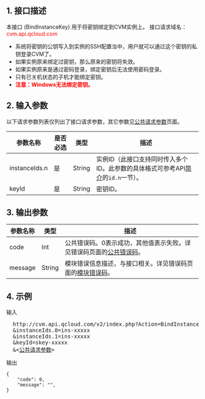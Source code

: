 ## 1. 接口描述


本接口 (BindInstanceKey) 用于将密钥绑定到CVM实例上。
接口请求域名：<font style="color:red">cvm.api.qcloud.com</font>


* 系统将密钥的公钥写入到实例的SSH配置当中，用户就可以通过这个密钥的私钥登录CVM了。
* 如果实例原来绑定过密钥，那么原来的密钥将失效。
* 如果实例原来是通过密码登录，绑定密钥后无法使用密码登录。
* 只有已关机状态的子机才能绑定密钥。
* **<font color="red">注意：Windows无法绑定密钥。</font>**
 

## 2. 输入参数


以下请求参数列表仅列出了接口请求参数，其它参数见[公共请求参数](/document/api/213/6976)页面。
 
| 参数名称 | 是否必选  | 类型 | 描述 |
|---------|---------|---------|---------|
| instanceIds.n  | 是 | String | 实例ID（此接口支持同时传入多个ID。此参数的具体格式可参考API[简介](/doc/api/229/568)的`id.n`一节）。|
| keyId  | 是 | String | 密钥ID。|


## 3. 输出参数

| 参数名称 | 类型 | 描述 |
|---------|---------|---------|
| code | Int | 公共错误码。0表示成功，其他值表示失败。详见错误码页面的[公共错误码](/document/api/377/4173)。|
| message | String | 模块错误信息描述，与接口相关。详见错误码页面的[模块错误码](/doc/api/372/%E9%94%99%E8%AF%AF%E7%A0%81#2.E3.80.81.E6.A8.A1.E5.9D.97.E9.94.99.E8.AF.AF.E7.A0.81)。|





## 4. 示例

输入
<pre>
  http://cvm.api.qcloud.com/v2/index.php?Action=BindInstanceKey
  &instanceIds.0=ins-xxxxx
  &instanceIds.1=ins-xxxxx
  &keyId=skey-xxxxx
  &<<a href="/doc/api/229/6976">公共请求参数</a>>
</pre>

输出
```
{
    "code": 0,
    "message": "",
}

```





